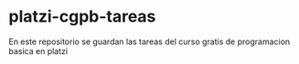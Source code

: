 # platzi-cgpb-tareas
 En este repositorio se guardan las tareas del curso gratis de programacion basica en platzi
